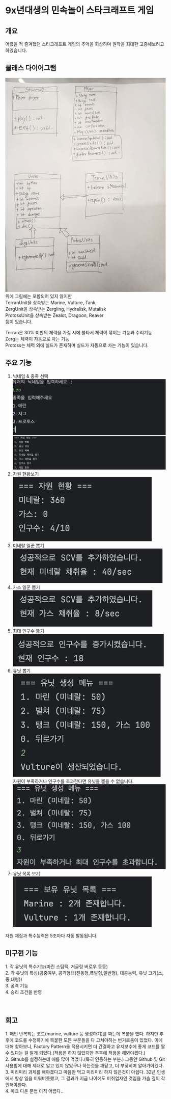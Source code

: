 # <h1> 9x년대생의 민속놀이 스타크래프트 게임 </h1>

<h2>개요</h2>
어렸을 적 즐겨했던 스타크래프트 게임의 추억을 회상하며 원작을 최대한 고증해보려고 하였습니다.

<h2>클래스 다이어그램</h2>

![클래스 다이어그램](KakaoTalk_Photo_2025-02-02-22-14-32.jpeg)
위에 그림에는 포함되어 있지 않지만
<br/>
TerranUnit을 상속받는 Marine, Vulture, Tank
<br/>
ZergUnit을 상속받는 Zergling, Hydralisk, Mutalisk
<br/>
ProtossUnit을 상속받는 Zealot, Dragoon, Reaver
<br/>
등이 있습니다.

Terran은 30% 미만의 체력을 가질 시에 불타서 체력이 깎이는 기능과 수리기능
<br/>
Zerg는 체력이 자동으로 차는 기능
<br/>
Protoss는 체력 외에 실드가 존재하며 실드가 자동으로 차는 기능이 있습니다.
<br/>

<h2>주요 기능</h2>

1. 닉네임 & 종족 선택<br/>
![게임 시작](https://github.com/100-hours-a-week/2-leo-kim-cli-program/blob/main/%E1%84%80%E1%85%A6%E1%84%8B%E1%85%B5%E1%86%B7_%E1%84%89%E1%85%B5%E1%84%8C%E1%85%A1%E1%86%A8.png)<br/>
![게임 화면](https://github.com/100-hours-a-week/2-leo-kim-cli-program/blob/main/%E1%84%80%E1%85%A6%E1%84%8B%E1%85%B5%E1%86%B7_%E1%84%92%E1%85%AA%E1%84%86%E1%85%A7%E1%86%AB.png)<br/>
2. 자원 현황보기<br/>
![자원 상황 보기](https://github.com/100-hours-a-week/2-leo-kim-cli-program/blob/main/%E1%84%8C%E1%85%A1%E1%84%8B%E1%85%AF%E1%86%AB_%E1%84%89%E1%85%A1%E1%86%BC%E1%84%92%E1%85%AA%E1%86%BC.png)<br/>
3. 미네랄 일꾼 뽑기<br/>
![미네랄 일꾼 뽑기](https://github.com/100-hours-a-week/2-leo-kim-cli-program/blob/main/%E1%84%86%E1%85%B5%E1%84%82%E1%85%A6%E1%84%85%E1%85%A1%E1%86%AF_%E1%84%8E%E1%85%A2%E1%84%8E%E1%85%B1%E1%84%8B%E1%85%B2%E1%86%AF.png)<br/>
4. 가스 일꾼 뽑기<br/>
![가스 일꾼 뽑기](https://github.com/100-hours-a-week/2-leo-kim-cli-program/blob/main/%E1%84%80%E1%85%A1%E1%84%89%E1%85%B3_%E1%84%8E%E1%85%A2%E1%84%8E%E1%85%B1%E1%84%8B%E1%85%B2%E1%86%AF.png)<br/>
5. 최대 인구수 뚫기<br/>
![최대 인구수 증가](https://github.com/100-hours-a-week/2-leo-kim-cli-program/blob/main/%E1%84%8E%E1%85%AC%E1%84%83%E1%85%A2_%E1%84%8B%E1%85%B5%E1%86%AB%E1%84%80%E1%85%AE%E1%84%89%E1%85%AE_%E1%84%8C%E1%85%B3%E1%86%BC%E1%84%80%E1%85%A1.png)<br/>
6. 유닛 뽑기<br/>
![유닛 생성](https://github.com/100-hours-a-week/2-leo-kim-cli-program/blob/main/%E1%84%8B%E1%85%B2%E1%84%82%E1%85%B5%E1%86%BA_%E1%84%89%E1%85%A2%E1%86%BC%E1%84%89%E1%85%A5%E1%86%BC.png)<br/>
자원이 부족하거나 인구수를 초과한다면 유닛을 뽑을 수 없습니다.<br/>
![유닛 생성 불가](https://github.com/100-hours-a-week/2-leo-kim-cli-program/blob/main/%E1%84%8B%E1%85%B2%E1%84%82%E1%85%B5%E1%86%BA_%E1%84%89%E1%85%A2%E1%86%BC%E1%84%89%E1%85%A5%E1%86%BC2.png)<br/>
7. 유닛 목록 보기<br/>
![유닛 목록](https://github.com/100-hours-a-week/2-leo-kim-cli-program/blob/main/%E1%84%8B%E1%85%B2%E1%84%82%E1%85%B5%E1%86%BA_%E1%84%86%E1%85%A9%E1%86%A8%E1%84%85%E1%85%A9%E1%86%A8_%E1%84%87%E1%85%A9%E1%84%80%E1%85%B5.png)<br/>

  

자원 채집과 특수능력은 5초마다 자동 발동됩니다.

<h2>미구현 기능</h2>
1. 각 유닛의 특수기능(마린 스팀팩, 저글링 버로우 등등)
<br/>
2. 각 유닛의 특성(공중여부, 공격형태(진동형,폭발형,일반형), 대공능력, 유닛 크기(소,중,대형))
<br/>
3. 공격 기능
<br/>
4. 승리 조건을 반영
<br/>
<br/>
<br/>
<h2>회고</h2>
1. 매번 반복되는 코드(marine, vulture 등 생성하기)를 짜는데 복붙을 했다. 하지만 추후에 코드를 수정하기에 복붙한 모든 부분들을 다 고쳐야하는 번거로움이 있었다. 이에 대해 찾아보니, Factory Pattern을 적용시키면 더 간결하고 유지보수에 좋게 코드를 짤 수 있다는 걸 알게 되었다.(적용은 하지 않았지만 추후에 적용을 해봐야겠다.)<br/>
2. Github를 설정하는데 애를 많이 먹었다.(특히 인증하는 부분.) 그동안 Github 및 Git 사용법에 대해 제대로 알고 있지 않았구나 하는것을 깨닫고, 더 부딪히며 알아가야겠다.<br/>
3. 미리미리 과제를 해야겠다고 마음만 먹고 미리미리 하지 않은것이 아쉽다. 32년 인생에서 항상 일을 미뤄버릇했고, 그 결과가 지금 나이에도 미취업자인 것임을 가슴 깊이 각인해야한다.<br/>
4. 마크 다운 문법 아직 어렵다..

